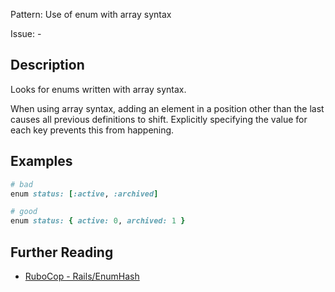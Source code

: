 Pattern: Use of enum with array syntax

Issue: -

## Description

Looks for enums written with array syntax.

When using array syntax, adding an element in a position other than the last causes all previous definitions to shift. Explicitly specifying the value for each key prevents this from happening.

## Examples

```ruby
# bad
enum status: [:active, :archived]

# good
enum status: { active: 0, archived: 1 }
```

## Further Reading

* [RuboCop - Rails/EnumHash](https://docs.rubocop.org/rubocop-rails/cops_rails.html#railsenumhash)
